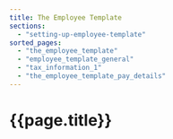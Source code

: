 ```yaml
---
title: The Employee Template
sections:
  - "setting-up-employee-template"
sorted_pages:
  - "the_employee_template"
  - "employee_template_general"
  - "tax_information_1"
  - "the_employee_template_pay_details"
---
```

# {{page.title}}
